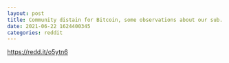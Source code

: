 ```yaml
--- 
layout: post 
title: Community distain for Bitcoin, some observations about our sub. 
date: 2021-06-22 1624400345 
categories: reddit 
--- 
```

https://redd.it/o5ytn6